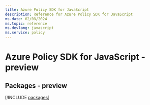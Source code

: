 ```yaml
---
title: Azure Policy SDK for JavaScript
description: Reference for Azure Policy SDK for JavaScript
ms.date: 02/08/2024
ms.topic: reference
ms.devlang: javascript
ms.service: policy
---
```

# Azure Policy SDK for JavaScript - preview
## Packages - preview
[!INCLUDE [packages](policy-index.md)]